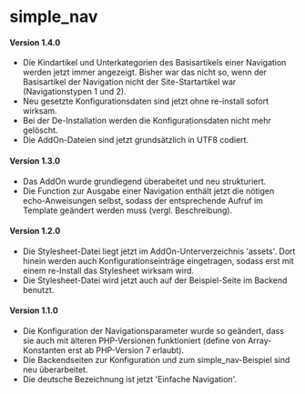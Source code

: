 # simple_nav
<h4>Version 1.4.0</h4>
<ul>
    <li>Die Kindartikel und Unterkategorien des Basisartikels einer
        Navigation werden jetzt immer angezeigt. Bisher war das nicht so,
        wenn der Basisartikel der Navigation nicht der Site-Startartikel
        war (Navigationstypen 1 und 2).</li>
    <li>Neu gesetzte Konfigurationsdaten sind jetzt ohne re-install
        sofort wirksam.</li>
    <li>Bei der De-Installation werden die Konfigurationsdaten nicht
        mehr gelöscht.</li>
    <li>Die AddOn-Dateien sind jetzt grundsätzlich in UTF8 codiert.</li>
</ul>
<h4>Version 1.3.0</h4>
<ul>
    <li>Das AddOn wurde grundlegend überabeitet und neu strukturiert.</li>
    <li>Die Function zur Ausgabe einer Navigation enthält jetzt die
        nötigen echo-Anweisungen selbst, sodass der entsprechende Aufruf
        im Template geändert werden muss (vergl. Beschreibung).</li>
</ul>
<h4>Version 1.2.0</h4>
<ul>
    <li>Die Stylesheet-Datei liegt jetzt im AddOn-Unterverzeichnis 'assets'.
        Dort hinein werden auch Konfigurationseinträge eingetragen, sodass
        erst mit einem re-Install das Stylesheet wirksam wird.</li>
    <li>Die Stylesheet-Datei wird jetzt auch auf der Beispiel-Seite
        im Backend benutzt.</li>
</ul>
<h4>Version 1.1.0</h4>
<ul>
    <li>Die Konfiguration der Navigationsparameter wurde so geändert,
        dass sie auch mit älteren PHP-Versionen funktioniert
        (define von Array-Konstanten erst ab PHP-Version 7 erlaubt).</li>
    <li>Die Backendseiten zur Konfiguration und zum simple_nav-Beispiel
        sind neu überarbeitet.</li>
    <li>Die deutsche Bezeichnung ist jetzt 'Einfache Navigation'.</li>
</ul>
